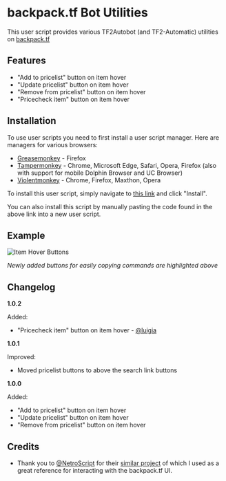 # backpack.tf Bot Utilities

This user script provides various TF2Autobot (and TF2-Automatic) utilities on [backpack.tf](https://backpack.tf/)

## Features
* "Add to pricelist" button on item hover
* "Update pricelist" button on item hover
* "Remove from pricelist" button on item hover
* "Pricecheck item" button on item hover

## Installation
To use user scripts you need to first install a user script manager. Here are managers for various browsers:

- [Greasemonkey](http://www.greasespot.net/) - Firefox
- [Tampermonkey](https://tampermonkey.net/) - Chrome, Microsoft Edge, Safari, Opera, Firefox (also with support for mobile Dolphin Browser and UC Browser)
- [Violentmonkey](https://violentmonkey.github.io/) - Chrome, Firefox, Maxthon, Opera

To install this user script, simply navigate to [this link](https://github.com/Bonfire/bptf-bot-utilities/raw/master/bptf-bot-utilities.user.js) and click "Install".

You can also install this script by manually pasting the code found in the above link into a new user script.


## Example
![Item Hover Buttons](https://i.imgur.com/nKU8ERM.png)

_Newly added buttons for easily copying commands are highlighted above_

## Changelog
**1.0.2**

Added:
* "Pricecheck item" button on item hover - [@luigia](https://github.com/luigia)

**1.0.1**

Improved:
* Moved pricelist buttons to above the search link buttons

**1.0.0**

Added:
* "Add to pricelist" button on item hover
* "Update pricelist" button on item hover
* "Remove from pricelist" button on item hover

## Credits
* Thank you to [@NetroScript](https://github.com/NetroScript) for their [similar project](https://github.com/NetroScript/backpack.tf-miscellaneous-extensions/) of which I used as a great reference for interacting with the backpack.tf UI. 
